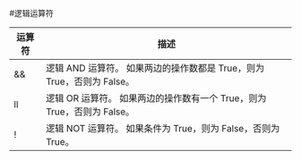 #逻辑运算符

| 运算符 | 描述 |
| -- | -- |
| && | 逻辑 AND 运算符。 如果两边的操作数都是 True，则为 True，否则为 False。|
| ll | 逻辑 OR 运算符。 如果两边的操作数有一个 True，则为 True，否则为 False。|
| !  | 逻辑 NOT 运算符。 如果条件为 True，则为 False，否则为 True。|
